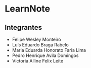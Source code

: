 # LearnNote

## Integrantes

* Felipe Wesley Monteiro
* Luís Eduardo Braga Rabelo
* Maria Eduarda Honorato Faria Lima
* Pedro Henrique Avila Domingos
* Victoria Alline Felix Leite
